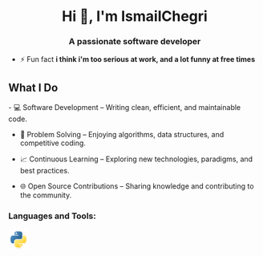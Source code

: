 <h1 align="center">Hi 👋, I'm IsmailChegri</h1>
<h3 align="center">A passionate software developer </h3>

- ⚡ Fun fact **i think i'm too serious at work, and a lot funny at free times**
<h2> What I Do </h2>
- 💻 Software Development – Writing clean, efficient, and maintainable code.

- 🤖 Problem Solving – Enjoying algorithms, data structures, and competitive coding.

- 📈 Continuous Learning – Exploring new technologies, paradigms, and best practices.

- 🌐 Open Source Contributions – Sharing knowledge and contributing to the community.

<h3 align="left"></h3>
<p align="left">
</p>

<h3 align="left">Languages and Tools:</h3>
<p align="left"> <a href="https://www.python.org" target="_blank" rel="noreferrer"> <img src="https://raw.githubusercontent.com/devicons/devicon/master/icons/python/python-original.svg" alt="python" width="40" height="40"/> </a> </p>
